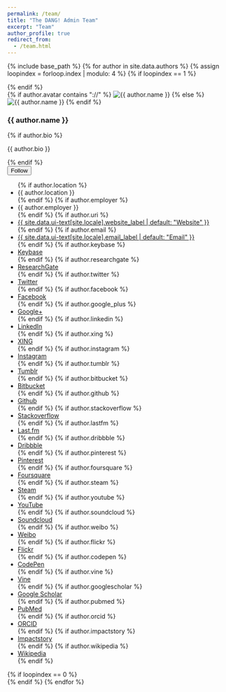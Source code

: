 ```yaml
---
permalink: /team/
title: "The DANG! Admin Team"
excerpt: "Team"
author_profile: true
redirect_from:
  - /team.html
---
```


{% include base_path %}
{% for author in site.data.authors %}
{% assign loopindex = forloop.index | modulo: 4 %}
{% if loopindex == 1 %}
<div class="row">
{% endif %}


<div class="medium-3 columns">

<div itemscope itemtype="http://schema.org/Person">

  <div class="author__avatar">
    {% if author.avatar contains "://" %}
    	<img src="{{ author.avatar }}" alt="{{ author.name }}">
    {% else %}
    	<img src="{{ author.avatar | prepend: "/images/" | prepend: base_path }}" class="author__avatar" alt="{{ author.name }}">
    {% endif %}
  </div>

  <div class="author__content">
    <h3 class="author__name">{{ author.name }}</h3>
    {% if author.bio %}<p class="author__bio">{{ author.bio }}</p>{% endif %}
  </div>

  <div class="author__urls-wrapper">
    <button class="btn btn--inverse">Follow</button>
    <ul class="author__urls social-icons">
      {% if author.location %}
        <li><i class="fa fa-fw fa-map-marker" aria-hidden="true"></i> {{ author.location }}</li>
      {% endif %}
      {% if author.employer %}
        <li><i class="fa fa-fw fa-map-marker" aria-hidden="true"></i> {{ author.employer }}</li>
      {% endif %}
      {% if author.uri %}
        <li><a href="{{ author.uri }}"><i class="fas fa-fw fa-link" aria-hidden="true"></i> {{ site.data.ui-text[site.locale].website_label | default: "Website" }}</a></li>
      {% endif %}
      {% if author.email %}
        <li><a href="mailto:{{ author.email }}"><i class="fas fa-fw fa-envelope" aria-hidden="true"></i> {{ site.data.ui-text[site.locale].email_label | default: "Email" }}</a></li>
      {% endif %}
      {% if author.keybase %}
        <li><a href="https://keybase.io/{{ author.keybase }}"><i class="fas fa-fw fa-key" aria-hidden="true"></i> Keybase</a></li>
      {% endif %}
       {% if author.researchgate %}
        <li><a href="{{ author.researchgate }}"><i class="fab fa-fw fa-researchgate" aria-hidden="true"></i> ResearchGate</a></li>
      {% endif %}
      {% if author.twitter %}
        <li><a href="https://twitter.com/{{ author.twitter }}"><i class="fab fa-fw fa-twitter-square" aria-hidden="true"></i> Twitter</a></li>
      {% endif %}
      {% if author.facebook %}
        <li><a href="https://www.facebook.com/{{ author.facebook }}"><i class="fab fa-fw fa-facebook-square" aria-hidden="true"></i> Facebook</a></li>
      {% endif %}
      {% if author.google_plus %}
        <li><a href="https://plus.google.com/+{{ author.google_plus }}"><i class="fab fa-fw fa-google-plus" aria-hidden="true"></i> Google+</a></li>
      {% endif %}
      {% if author.linkedin %}
        <li><a href="https://www.linkedin.com/in/{{ author.linkedin }}"><i class="fab fa-fw fa-linkedin" aria-hidden="true"></i> LinkedIn</a></li>
      {% endif %}
      {% if author.xing %}
        <li><a href="https://www.xing.com/profile/{{ author.xing }}"><i class="fab fa-fw fa-xing-square" aria-hidden="true"></i> XING</a></li>
      {% endif %}
      {% if author.instagram %}
        <li><a href="https://instagram.com/{{ author.instagram }}"><i class="fab fa-fw fa-instagram" aria-hidden="true"></i> Instagram</a></li>
      {% endif %}
      {% if author.tumblr %}
        <li><a href="https://{{ author.tumblr }}.tumblr.com"><i class="fab fa-fw fa-tumblr-square" aria-hidden="true"></i> Tumblr</a></li>
      {% endif %}
      {% if author.bitbucket %}
        <li><a href="https://bitbucket.org/{{ author.bitbucket }}"><i class="fab fa-fw fa-bitbucket" aria-hidden="true"></i> Bitbucket</a></li>
      {% endif %}
      {% if author.github %}
        <li><a href="https://github.com/{{ author.github }}"><i class="fab fa-fw fa-github" aria-hidden="true"></i> Github</a></li>
      {% endif %}
      {% if author.stackoverflow %}
        <li><a href="https://www.stackoverflow.com/users/{{ author.stackoverflow }}"><i class="fab fa-fw fa-stack-overflow" aria-hidden="true"></i> Stackoverflow</a></li>
      {% endif %}
      {% if author.lastfm %}
        <li><a href="https://lastfm.com/user/{{ author.lastfm }}"><i class="fab fa-fw fa-lastfm-square" aria-hidden="true"></i> Last.fm</a></li>
      {% endif %}
      {% if author.dribbble %}
        <li><a href="https://dribbble.com/{{ author.dribbble }}"><i class="fab fa-fw fa-dribbble-square" aria-hidden="true"></i> Dribbble</a></li>
      {% endif %}
      {% if author.pinterest %}
        <li><a href="https://www.pinterest.com/{{ author.pinterest }}"><i class="fab fa-fw fa-pinterest" aria-hidden="true"></i> Pinterest</a></li>
      {% endif %}
      {% if author.foursquare %}
        <li><a href="https://foursquare.com/{{ author.foursquare }}"><i class="fab fa-fw fa-foursquare" aria-hidden="true"></i> Foursquare</a></li>
      {% endif %}
      {% if author.steam %}
        <li><a href="https://steamcommunity.com/id/{{ author.steam }}"><i class="fab fa-fw fa-steam-square" aria-hidden="true"></i> Steam</a></li>
      {% endif %}
      {% if author.youtube %}
        <li><a href="https://www.youtube.com/user/{{ author.youtube }}"><i class="fab fa-fw fa-youtube" aria-hidden="true"></i> YouTube</a></li>
      {% endif %}
      {% if author.soundcloud %}
        <li><a href="https://soundcloud.com/{{ author.soundcloud }}"><i class="fab fa-fw fa-soundcloud" aria-hidden="true"></i> Soundcloud</a></li>
      {% endif %}
      {% if author.weibo %}
        <li><a href="https://www.weibo.com/{{ author.weibo }}"><i class="fab fa-fw fa-weibo" aria-hidden="true"></i> Weibo</a></li>
      {% endif %}
      {% if author.flickr %}
        <li><a href="https://www.flickr.com/{{ author.flickr }}"><i class="fab fa-fw fa-flickr" aria-hidden="true"></i> Flickr</a></li>
      {% endif %}
      {% if author.codepen %}
        <li><a href="https://codepen.io/{{ author.codepen }}"><i class="fab fa-fw fa-codepen" aria-hidden="true"></i> CodePen</a></li>
      {% endif %}
      {% if author.vine %}
        <li><a href="https://vine.co/u/{{ author.vine }}"><i class="fab fa-fw fa-vine" aria-hidden="true"></i> Vine</a></li>
      {% endif %}
      {% if author.googlescholar %}
        <li><a href="{{ author.googlescholar }}"><i class="fas fa-fw fa-graduation-cap"></i> Google Scholar</a></li>
      {% endif %}
      {% if author.pubmed %}
        <li><a href="{{ author.pubmed }}"><i class="ai ai-pubmed-square ai-fw"></i> PubMed</a></li>
      {% endif %}
      {% if author.orcid %}
        <li><a href="{{ author.orcid }}"><i class="ai ai-orcid-square ai-fw"></i> ORCID</a></li>
      {% endif %}
      {% if author.impactstory %}
        <li><a href="{{ author.impactstory }}"><i class="ai ai-impactstory ai-fw"></i> Impactstory</a></li>
      {% endif %}
      {% if author.wikipedia %}
        <li><a href="https://en.wikipedia.org/wiki/User:{{ author.wikipedia }}"><i class="fab fa-fw fa-wikipedia-w" aria-hidden="true"></i> Wikipedia</a></li>
{% endif %}
    </ul>
  </div>
</div>


</div>
{% if loopindex == 0 %}
</div>
{% endif %}
{% endfor %}
